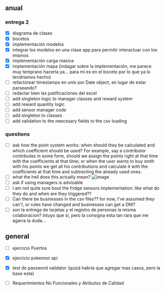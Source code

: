 ## anual

### entrega 2
- [x] diagrama de clases
- [x] bocetos
- [x] implementación modelos
- [x] integrar los modelos en una clase app para permitir interactuar con los mismos
- [x] implementación carga masiva
- [x] implementación mapa (indagar sobre la implementación, me parece muy temprano hacerla ya... para mi es en el boceto por lo que ya lo tendríamos hecho)
- [ ] refactorear timestamps en unix por Date object, en lugar de estar parseando?
- [ ] redactar bien las justificaciones del excel
- [ ] add singleton logic to manager classes and reward system
- [ ] add reward quantity logic
- [ ] add sensor manager code
- [ ] add singleton to classes
- [ ] add validation to the neecesary fields to the csv loading

### questions
- [ ] ask how the point system works: when should they be calculated and which coefficient should be used? For example, say a contributor contributes in some form, should we assign the points right at that time with the coefficients at that time; or when the user wants to buy smth with his points we get all his contributions and calculate it with the coefficients at that time and subtracting the already used ones.
- [ ] what the hell does this actually mean? ![image](https://github.com/Lisandrogq/DDS-Grupo11/assets/76252340/cb3268c3-5dc1-4b9d-b9f9-742198ccd73d)
- [ ] ask if using managers is advisable
- [ ] I am not quite sure bout the fridge sensors implementation: like what do they do and when are they triggered??
- [ ] Can there be businesses in the csv files?? for now, I've assumed they can't, or rules have changed and businesses can get a DNI?
- [ ] son la entrega de tarjetas y el registro de personas la misma colaboracion? intuyo que si, pero la consigna esta tan rara que me agarra la duda...
 
## general
- [ ] ejercicio Puertos
- [x] ejercicio pokemon api
- [x] test de password validator (quizá habría que agregar mas casos, pero la base esta)
- [ ] Requerimientos No Funcionales y Atributos de Calidad

